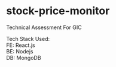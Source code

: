 # stock-price-monitor
Technical Assessment For GIC

Tech Stack Used:  
FE: React.js  
BE: Nodejs  
DB: MongoDB  
